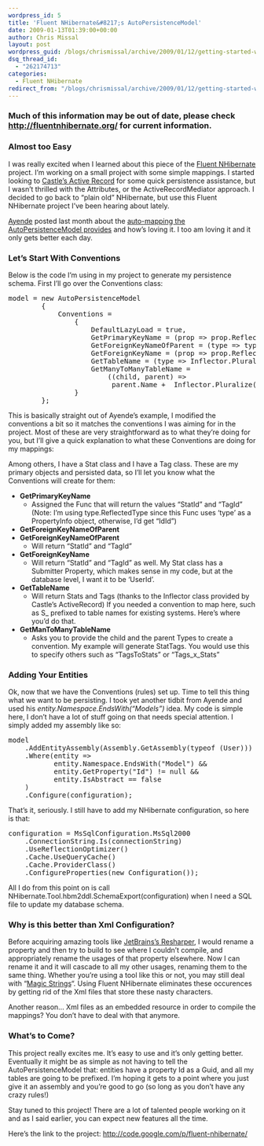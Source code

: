 ```yaml
---
wordpress_id: 5
title: 'Fluent NHibernate&#8217;s AutoPersistenceModel'
date: 2009-01-13T01:39:00+00:00
author: Chris Missal
layout: post
wordpress_guid: /blogs/chrismissal/archive/2009/01/12/getting-started-with-fluent-nhibernate.aspx
dsq_thread_id:
  - "262174713"
categories:
  - Fluent NHibernate
redirect_from: "/blogs/chrismissal/archive/2009/01/12/getting-started-with-fluent-nhibernate.aspx/"
---
```

### Much of this information may be out of date, please check <http://fluentnhibernate.org/> for current information.  


### Almost too Easy

I was really excited when I learned about this piece of the [Fluent NHibernate](http://code.google.com/p/fluent-nhibernate/) project. I&#8217;m working on a small project with some simple mappings. I started looking to [Castle&#8217;s Active Record](http://www.castleproject.org/activerecord/gettingstarted/index.html) for some quick persistence assistance, but I wasn&#8217;t thrilled with the Attributes, or the ActiveRecordMediator approach. I decided to go back to &#8220;plain old&#8221; NHibernate, but use this Fluent NHibernate project I&#8217;ve been hearing about lately.

[Ayende](http://wwww.ayende.com) posted last month about the [auto-mapping the AutoPersistenceModel provides](http://ayende.com/Blog/archive/2008/12/11/fluent-nhibernate.aspx) and how&#8217;s loving it. I too am loving it and it only gets better each day.

### Let&#8217;s Start With Conventions

Below is the code I&#8217;m using in my project to generate my persistence schema. First I&#8217;ll go over the Conventions class:

<pre>model = new AutoPersistenceModel<br />        {<br />            Conventions =<br />                {<br />                    DefaultLazyLoad = true,<br />                    GetPrimaryKeyName = (prop =&gt; prop.ReflectedType.Name + prop.Name),<br />                    GetForeignKeyNameOfParent = (type =&gt; type.Name + "Id"),<br />                    GetForeignKeyName = (prop =&gt; prop.ReflectedType.Name + "Id"),<br />                    GetTableName = (type =&gt; Inflector.Pluralize(type.Name)),<br />                    GetManyToManyTableName =<br />                        ((child, parent) =&gt;<br />                         parent.Name +  Inflector.Pluralize(child.Name))<br />                }<br />        };<br /></pre>

This is basically straight out of Ayende&#8217;s example, I modified the conventions a bit so it matches the conventions I was aiming for in the project. Most of these are very straightforward as to what they&#8217;re doing for you, but I&#8217;ll give a quick explanation to what these Conventions are doing for my mappings:

Among others, I have a Stat class and I have a Tag class. These are my primary objects and persisted data, so I&#8217;ll let you know what the Conventions will create for them: 

  * **GetPrimaryKeyName** 
      * Assigned the Func that will return the values &#8220;StatId&#8221; and &#8220;TagId&#8221; (Note: I&#8217;m using type.ReflectedType since this Func uses &#8216;type&#8217; as a PropertyInfo object, otherwise, I&#8217;d get &#8220;IdId&#8221;) 
  * **GetForeignKeyNameOfParent&nbsp;** 
  * **GetForeignKeyNameOfParent&nbsp;** 
      * Will return &#8220;StatId&#8221; and &#8220;TagId&#8221;
  * **GetForeignKeyName&nbsp;** 
      * Will return &#8220;StatId&#8221; and &#8220;TagId&#8221; as well. My Stat class has a Submitter Property, which makes sense in my code, but at the database level, I want it to be &#8216;UserId&#8217;. 
  * **GetTableName** 
      * Will return Stats and Tags (thanks to the Inflector class provided by Castle&#8217;s ActiveRecord) If you needed a convention to map here, such as S_ prefixed to table names for existing systems. Here&#8217;s where you&#8217;d do that.
  * **GetManToManyTableName** 
      * Asks you to provide the child and the parent Types to create a convention. My example will generate StatTags. You would use this to specify others such as &#8220;TagsToStats&#8221; or &#8220;Tags\_x\_Stats&#8221;

### Adding Your Entities

Ok, now that we have the Conventions (rules) set up. Time to tell this thing what we want to be persisting. I took yet another tidbit from Ayende and used his _entity.Namespace.EndsWith(&#8220;Models&#8221;)_ idea. My code is simple here, I don&#8217;t have a lot of stuff going on that needs special attention. I simply added my assembly like so:

<pre>model<br />    .AddEntityAssembly(Assembly.GetAssembly(typeof (User)))<br />    .Where(entity =&gt;<br />           entity.Namespace.EndsWith("Model") &&<br />           entity.GetProperty("Id") != null &&<br />           entity.IsAbstract == false<br />    )<br />    .Configure(configuration);<br /></pre>

That&#8217;s it, seriously. I still have to add my NHibernate configuration, so here is that:

<pre>configuration = MsSqlConfiguration.MsSql2000<br />    .ConnectionString.Is(connectionString)<br />    .UseReflectionOptimizer()<br />    .Cache.UseQueryCache()<br />    .Cache.ProviderClass()<br />    .ConfigureProperties(new Configuration());<br /></pre>

All I do from this point on is call NHibernate.Tool.hbm2ddl.SchemaExport(configuration) when I need a SQL file to update my database schema.

### Why is this better than Xml Configuration?

Before acquiring amazing tools like [JetBrains&#8217;s Resharper](http://www.jetbrains.com/resharper/), I would rename a property and then try to build to see where I couldn&#8217;t compile, and appropriately rename the usages of that property elsewhere. Now I can rename it and it will cascade to all my other usages, renaming them to the same thing. Whether you&#8217;re using a tool like this or not, you may still deal with &#8220;[Magic Strings](http://en.wikipedia.org/wiki/Magic_string_(programming))&#8220;. Using Fluent NHibernate eliminates these occurences by getting rid of the Xml files that store these nasty characters.

Another reason&#8230; Xml files as an embedded resource in order to compile the mappings? You don&#8217;t have to deal with that anymore.

### What&#8217;s to Come?

This project really excites me. It&#8217;s easy to use and it&#8217;s only getting better. Eventually it might be as simple as not having to tell the AutoPersistenceModel that: entities have a property Id as a Guid, and all my tables are going to be prefixed. I&#8217;m hoping it gets to a point where you just give it an assembly and you&#8217;re good to go (so long as you don&#8217;t have any crazy rules!)

Stay tuned to this project! There are a lot of talented people working on it and as I said earlier, you can expect new features all the time.

Here&#8217;s the link to the project: <http://code.google.com/p/fluent-nhibernate/>